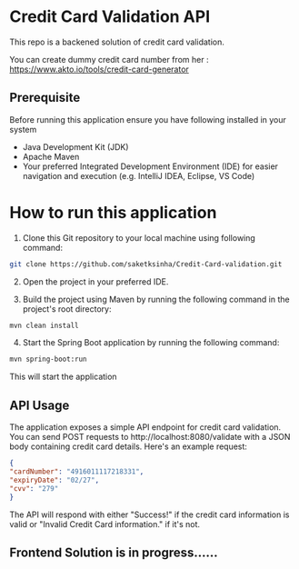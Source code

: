 # Credit Card Validation API

This repo is a backened solution of credit card validation.

You can create dummy credit card number from her : https://www.akto.io/tools/credit-card-generator

## Prerequisite

Before running this application ensure you have following installed in your system

- Java Development Kit (JDK)
- Apache Maven
- Your preferred Integrated Development Environment (IDE) for easier navigation and execution (e.g. IntelliJ IDEA, Eclipse, VS Code)

# How to run this application

1. Clone this Git repository to your local machine using following command:
```bash
git clone https://github.com/saketksinha/Credit-Card-validation.git
```
2. Open the project in your preferred IDE.

3. Build the project using Maven by running the following command in the project's root directory:
```bash
mvn clean install
   ```
4.  Start the Spring Boot application by running the following command:
```bash
mvn spring-boot:run
```

This will start the application

## API Usage
The application exposes a simple API endpoint for credit card validation. You can send POST requests to http://localhost:8080/validate with a JSON body containing credit card details. Here's an example request:

```json
{
"cardNumber": "4916011117218331",
"expiryDate": "02/27",
"cvv": "279"
}
```
The API will respond with either "Success!" if the credit card information is valid or "Invalid Credit Card information." if it's not.

## Frontend Solution is in progress......

